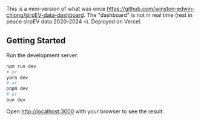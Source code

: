 This is a mini-version of what was once https://github.com/winston-edwin-chiong/slrpEV-data-dashboard. The "dashboard" is not in real time (rest in peace slrpEV data 2020-2024 💀). Deployed on Vercel.

## Getting Started

Run the development server:

```bash
npm run dev
# or
yarn dev
# or
pnpm dev
# or
bun dev
```

Open [http://localhost:3000](http://localhost:3000) with your browser to see the result.
